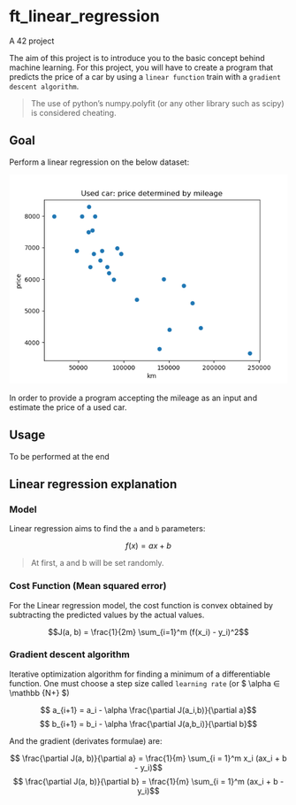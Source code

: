 # ft_linear_regression

A 42 project

The aim of this project is to introduce you to the basic concept behind machine learning.
For this project, you will have to create a program that predicts the price of a car by
using a `linear function` train with a `gradient descent algorithm`.

> The use of python’s numpy.polyfit (or any other library such as scipy) is considered cheating.

## Goal

Perform a linear regression on the below dataset:

![Screenshots](/graphs/dataset_scatterplot.png)

In order to provide a program accepting the mileage as an input and estimate the price of a used car.

## Usage

To be performed at the end

## Linear regression explanation

### Model

Linear regression aims to find the `a` and `b` parameters:

$$f(x) = ax + b$$

> At first, a and b will be set randomly.

### Cost Function (Mean squared error)

For the Linear regression model, the cost function is convex obtained by subtracting the predicted values by the actual values.

$$J(a, b) = \frac{1}{2m} \sum_{i=1}^m (f(x_i) - y_i)^2$$

### Gradient descent algorithm

Iterative optimization algorithm for finding a minimum of a differentiable function.
One must choose a step size called `learning rate` (or $ \alpha ∈ \mathbb {N+} $)

$$ a_{i+1} = a_i - \alpha \frac{\partial J(a_i,b)}{\partial a}$$
$$ b_{i+1} = b_i - \alpha \frac{\partial J(a,b_i)}{\partial b}$$

And the gradient (derivates formulae) are:

$$ \frac{\partial J(a, b)}{\partial a} = \frac{1}{m} \sum_{i = 1}^m x_i (ax_i + b - y_i)$$
$$ \frac{\partial J(a, b)}{\partial b} = \frac{1}{m} \sum_{i = 1}^m (ax_i + b - y_i)$$